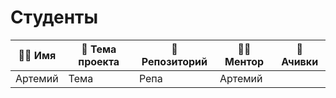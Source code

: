 # Студенты 

|🧑‍🎓 Имя|📱 Тема проекта|📖 Репозиторий|🧑‍🏫 Ментор|🏅 Ачивки|
|---|---|---|---|---|
|Артемий|Тема|Репа|Артемий||
